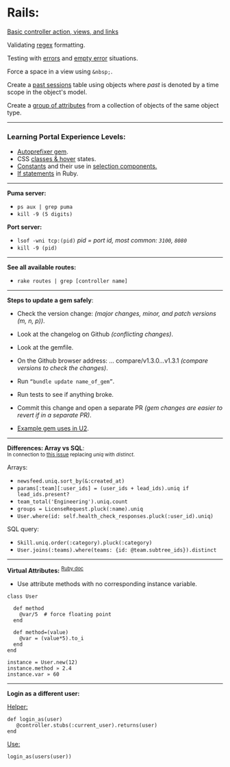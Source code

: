 # Rails:

[Basic controller action, views, and links](https://github.com/LauraAubin/All-things-FED-and-Rails/pull/7)

Validating [regex](https://github.com/Shopify/learning_portal/pull/89/files#diff-4676c008b11a5480d73d4a6de01e45b9R8) formatting.

Testing with [errors](https://github.com/Shopify/learning_portal/pull/89/files#diff-b6d7d06f7e7b01588ae44fbc220c0675R77) and [empty error](https://github.com/Shopify/learning_portal/pull/89/files#diff-b6d7d06f7e7b01588ae44fbc220c0675R59) situations.

Force a space in a view using `&nbsp;`.

Create a [past sessions](https://github.com/Shopify/learning_portal/pull/30) table using objects where _past_ is denoted by a time scope in the object's model.

Create a [group of attributes](https://github.com/Shopify/u2/pull/1261/files#diff-9656a3d1559c620b44e450a59ce066bfR65) from a collection of objects of the same object type.

<hr>

### Learning Portal Experience Levels:
- [Autoprefixer gem](https://github.com/Shopify/learning_portal/pull/110/files#diff-8b7db4d5cc4b8f6dc8feb7030baa2478R68).
- CSS [classes & hover](https://github.com/Shopify/learning_portal/pull/110/files#diff-0400d3c3f3fa3061959880eda9dba5ea) states.
- [Constants](https://github.com/Shopify/learning_portal/pull/110/files#diff-29778f5324b60f90ff2ed1d3bdb8c864R2) and their use in [selection components.](https://github.com/Shopify/learning_portal/pull/110/files#diff-65e76be33710d4eb74ed8c00785026d7R29)
- [If statements](https://github.com/Shopify/learning_portal/pull/110/files#diff-a226f1bd0e5cadee63818c9e15344343R20) in Ruby.

<hr>

**Puma server:**
- `ps aux | grep puma`
- `kill -9 (5 digits)`

**Port server:**
- `lsof -wni tcp:(pid)` _pid = port id, most common: `3100`, `8080`_
- `kill -9 (pid)`

<hr>

**See all available routes:**
- `rake routes | grep [controller name]`

<hr>

**Steps to update a gem safely**:
<br>
- Check the version change: _(major changes, minor, and patch versions (m, n, p))_.
- Look at the changelog on Github _(conflicting changes)_.
- Look at the gemfile.
- On the Github browser address: … compare/v1.3.0...v1.3.1 _(compare versions to check the changes)_.
- Run `“bundle update name_of_gem”`.
- Run tests to see if anything broke.
- Commit this change and open a separate PR _(gem changes are easier to revert if in a separate PR)_.

- [Example gem uses in U2](https://services.shopify.io/dependencies/u2/production?type=gem#).

<hr>

**Differences: Array vs SQL**:<br>
<sup>In connection to [this issue](https://github.com/Shopify/u2/issues/1538#event-1227815311) replacing _uniq_ with _distinct_.</sup>

Arrays:
- `newsfeed.uniq.sort_by(&:created_at)`
- `params[:team][:user_ids] = (user_ids + lead_ids).uniq if lead_ids.present?`
- `team_total('Engineering').uniq.count`
- `groups = LicenseRequest.pluck(:name).uniq`
- `User.where(id: self.health_check_responses.pluck(:user_id).uniq)`

SQL query:
- `Skill.uniq.order(:category).pluck(:category)`
- `User.joins(:teams).where(teams: {id: @team.subtree_ids}).distinct`

<hr>

**Virtual Attributes:** <sup>[Ruby doc](http://ruby-doc.com/docs/ProgrammingRuby/html/tut_classes.html#UC)</sup>

- Use attribute methods with no corresponding instance variable.

```
class User

  def method
    @var/5  # force floating point
  end
  
  def method=(value)
    @var = (value*5).to_i
  end
end

instance = User.new(12)
instance.method	» 2.4
instance.var » 60
```

<hr>

**Login as a different user:**

[Helper:](https://github.com/ShopifyFRS/bourgeois/blob/d97d888955f92dbe4bc748daffcafaf61e911a1c/test/test_helper.rb#L81-L83)
```
def login_as(user)
   @controller.stubs(:current_user).returns(user)
end
```

[Use:](https://github.com/ShopifyFRS/bourgeois/blob/7b71578296bff3af64b31949e934e4baa2ff8b93/test/controllers/internal/financings_controller_test.rb#L49)
```
login_as(users(user))
```
